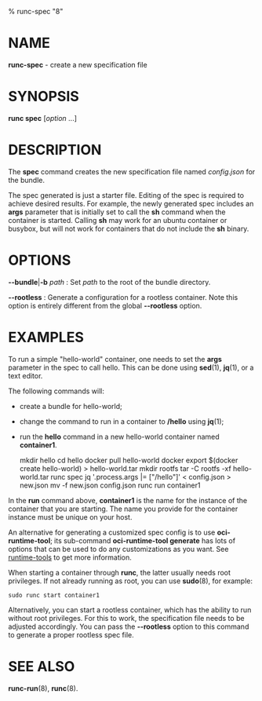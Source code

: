 % runc-spec "8"

# NAME
**runc-spec** - create a new specification file

# SYNOPSIS
**runc spec** [_option_ ...]

# DESCRIPTION
The **spec** command creates the new specification file named _config.json_ for
the bundle.

The spec generated is just a starter file. Editing of the spec is required to
achieve desired results. For example, the newly generated spec includes an
**args** parameter that is initially set to call the **sh** command when the
container is started. Calling **sh** may work for an ubuntu container or busybox,
but will not work for containers that do not include the **sh** binary.

# OPTIONS
**--bundle**|**-b** _path_
: Set _path_ to the root of the bundle directory.

**--rootless**
: Generate a configuration for a rootless container. Note this option
is entirely different from the global **--rootless** option.

# EXAMPLES
To run a simple "hello-world" container, one needs to set the **args**
parameter in the spec to call hello. This can be done using **sed**(1),
**jq**(1), or a text editor.

The following commands will:
 - create a bundle for hello-world;
 - change the command to run in a container to **/hello** using **jq**(1);
 - run the **hello** command in a new hello-world container named **container1**.

	mkdir hello
	cd hello
	docker pull hello-world
	docker export $(docker create hello-world) > hello-world.tar
	mkdir rootfs
	tar -C rootfs -xf hello-world.tar
	runc spec
	jq '.process.args |= ["/hello"]' < config.json > new.json
	mv -f new.json config.json
	runc run container1

In the **run** command above, **container1** is the name for the instance of the
container that you are starting. The name you provide for the container instance
must be unique on your host.

An alternative for generating a customized spec config is to use
**oci-runtime-tool**; its sub-command **oci-runtime-tool generate** has lots of
options that can be used to do any customizations as you want. See
[runtime-tools](https://github.com/opencontainers/runtime-tools) to get more
information.

When starting a container through **runc**, the latter usually needs root
privileges. If not already running as root, you can use **sudo**(8), for
example:

	sudo runc start container1

Alternatively, you can start a rootless container, which has the ability to run
without root privileges.  For this to work, the specification file needs to be
adjusted accordingly.  You can pass the **--rootless** option to this command
to generate a proper rootless spec file.

# SEE ALSO
**runc-run**(8),
**runc**(8).
